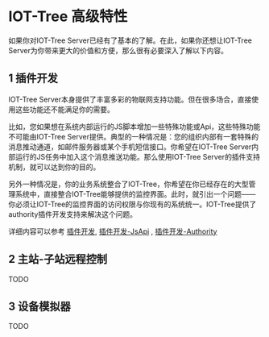 IOT-Tree 高级特性
==

如果你对IOT-Tree Server已经有了基本的了解。在此，如果你还想让IOT-Tree Server为你带来更大的价值和方便，那么很有必要深入了解以下内容。




## 1 插件开发


IOT-Tree Server本身提供了丰富多彩的物联网支持功能。但在很多场合，直接使用这些功能还不能满足你的需要。

比如，您如果想在系统内部运行的JS脚本增加一些特殊功能或Api，这些特殊功能不可能由IOT-Tree Server提供。典型的一种情况是：您的组织内部有一套特殊的消息推动通道，如邮件服务器或某个手机短信接口。你希望在IOT-Tree Server内部运行的JS任务中加入这个消息推送功能。那么使用IOT-Tree Server的插件支持机制，就可以达到你的目的。

另外一种情况是，你的业务系统整合了IOT-Tree，你希望在你已经存在的大型管理系统中，直接整合IOT-Tree能够提供的监控界面。此时，就引出一个问题——你必须让IOT-Tree的监控界面的访问权限与你现有的系统统一。IOT-Tree提供了authority插件开发支持来解决这个问题。



详细内容可以参考 [插件开发][plugin],  [插件开发-JsApi][plug_js_api]  , [插件开发-Authority][plug_auth]

[plugin]:./adv_plugin.md
[plug_js_api]:./adv_plugin_jsapi.md
[plug_auth]:./adv_plugin_auth.md


## 2 主站-子站远程控制

TODO

## 3 设备模拟器

TODO
